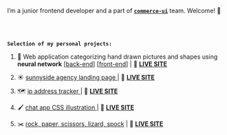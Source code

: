 I’m a junior frontend developer and a part of <a href="https://www.commerce-ui.com/"><code><b>commerce-ui</b></code></a> team. Welcome! :wave: 

</br>
</br>

<b><code>Selection of my personal projects:</code></b>

1. 🧠 Web application categorizing hand drawn pictures and shapes using <b>neural network</b>
[<a href="https://github.com/OktawiaRogowicz/neuralNetwork">back-end</a>] [<a href="https://github.com/OktawiaRogowicz/neural-network-front">front-end</a>] | 🎥 <a href="https://neural-network-react.herokuapp.com/"><strong>LIVE SITE</strong></a>

2. :sunny: <a href="https://github.com/OktawiaRogowicz/sunnyside-agency/">sunnyside agency landing page </a>
| 🎥 <a href="https://oktawiarogowicz.github.io/sunnyside-agency/"><strong>LIVE SITE</strong></a>

3. 🗺️ <a href="https://github.com/OktawiaRogowicz/ip-address-tracker/">ip address tracker </a>
| 🎥 <a href="https://oktawiarogowicz.github.io/ip-address-tracker/"><strong>LIVE SITE</strong></a>

4. 🖌️ <a href="https://github.com/OktawiaRogowicz/CSS-mobile-app-mockup/">chat app CSS illustration </a>
| 🎥 <a href="https://oktawiarogowicz.github.io/CSS-mobile-app-mockup/"><strong>LIVE SITE</strong></a>

5. ✂️ <a href="https://github.com/OktawiaRogowicz/rock-paper-scissors-lizard-spock/">rock, paper, scissors, lizard, spock</a>
| 🎥 <a href="https://oktawiarogowicz.github.io/rock-paper-scissors-lizard-spock/"><strong>LIVE SITE</strong></a>

